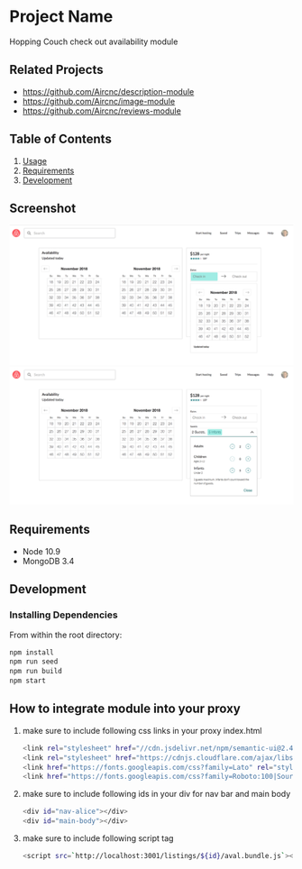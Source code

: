 # Project Name

Hopping Couch check out availability module

## Related Projects

  - https://github.com/Aircnc/description-module
  - https://github.com/Aircnc/image-module
  - https://github.com/Aircnc/reviews-module

## Table of Contents

1. [Usage](#Usage)
2. [Requirements](#requirements)
3. [Development](#development)

## Screenshot

![Screenshot1 of module](./__img__/checkout_snap.png)
![Screenshot2 of module](./__img__/guest_snap.png)

## Requirements


- Node 10.9
- MongoDB 3.4

## Development

### Installing Dependencies

From within the root directory:

```sh
npm install
npm run seed
npm run build
npm start
```

## How to integrate module into your proxy
1. make sure to include following css links in your proxy index.html
    ```sh
    <link rel="stylesheet" href="//cdn.jsdelivr.net/npm/semantic-ui@2.4.0/dist/semantic.min.css">
    <link rel="stylesheet" href="https://cdnjs.cloudflare.com/ajax/libs/font-awesome/4.7.0/css/font-awesome.min.css">
    <link href="https://fonts.googleapis.com/css?family=Lato" rel="stylesheet">
    <link href="https://fonts.googleapis.com/css?family=Roboto:100|Source+Sans+Pro:200" rel="stylesheet">
    ```
2. make sure to include following ids in your div for nav bar and main body
    ```sh
    <div id="nav-alice"></div>
    <div id="main-body"></div>
    ```
3. make sure to include following script tag
    ```sh
    <script src=`http://localhost:3001/listings/${id}/aval.bundle.js`></script>
    ```